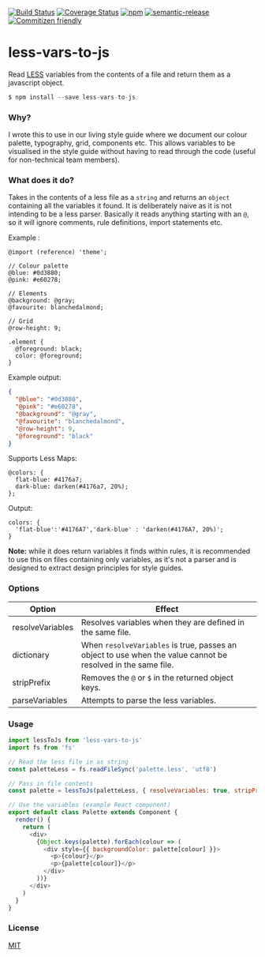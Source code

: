 [![Build Status](https://img.shields.io/travis/mrtkrcm/less-vars-to-js/master.svg?style=flat-square)](https://travis-ci.org/mrtkrcm/less-vars-to-js)
[![Coverage Status](https://img.shields.io/coveralls/mrtkrcm/less-vars-to-js.svg?style=flat-square)](https://coveralls.io/github/mrtkrcm/less-vars-to-js?branch=master)
[![npm](https://img.shields.io/npm/v/less-vars-to-js.svg?style=flat-square)](https://www.npmjs.com/package/less-vars-to-js) [![semantic-release](https://img.shields.io/badge/%20%20%F0%9F%93%A6%F0%9F%9A%80-semantic--release-e10079.svg?style=flat-square)](https://github.com/semantic-release/semantic-release) [![Commitizen friendly](https://img.shields.io/badge/commitizen-friendly-brightgreen.svg?style=flat-square)](http://commitizen.github.io/cz-cli/)

# less-vars-to-js

Read [LESS](http://lesscss.org/) variables from the contents of a file and return them as a javascript object.

```js
$ npm install --save less-vars-to-js
```

### Why?

I wrote this to use in our living style guide where we document our colour palette, typography, grid, components etc. This allows variables to be visualised in the style guide without having to read through the code (useful for non-technical team members).

### What does it do?

Takes in the contents of a less file as a `string` and returns an `object` containing all the variables it found. It is deliberately naive as it is not intending to be a less parser. Basically it reads anything starting with an `@`, so it will ignore comments, rule definitions, import statements etc.

Example :

```less
@import (reference) 'theme';

// Colour palette
@blue: #0d3880;
@pink: #e60278;

// Elements
@background: @gray;
@favourite: blanchedalmond;

// Grid
@row-height: 9;

.element {
  @foreground: black;
  color: @foreground;
}
```

Example output:

```json
{
  "@blue": "#0d3880",
  "@pink": "#e60278",
  "@background": "@gray",
  "@favourite": "blanchedalmond",
  "@row-height": 9,
  "@foreground": "black"
}
```

Supports Less Maps:

```less
@colors: {
  flat-blue: #4176a7;
  dark-blue: darken(#4176a7, 20%);
};
```

Output:

```less
colors: {
  'flat-blue':'#4176A7','dark-blue' : 'darken(#4176A7, 20%)';
}
```

**Note:** while it does return variables it finds within rules, it is recommended to use this on files containing only variables, as it's not a parser and is designed to extract design principles for style guides.

### Options

| Option           | Effect                                                                                                       |
| ---------------- | ------------------------------------------------------------------------------------------------------------ |
| resolveVariables | Resolves variables when they are defined in the same file.                                                   |
| dictionary       | When `resolveVariables` is true, passes an object to use when the value cannot be resolved in the same file. |
| stripPrefix      | Removes the `@` or `$` in the returned object keys.                                                          |
| parseVariables   | Attempts to parse the less variables.                                                                        |

### Usage

```js
import lessToJs from 'less-vars-to-js'
import fs from 'fs'

// Read the less file in as string
const paletteLess = fs.readFileSync('palette.less', 'utf8')

// Pass in file contents
const palette = lessToJs(paletteLess, { resolveVariables: true, stripPrefix: true })

// Use the variables (example React component)
export default class Palette extends Component {
  render() {
    return (
      <div>
        {Object.keys(palette).forEach(colour => (
          <div style={{ backgroundColor: palette[colour] }}>
            <p>{colour}</p>
            <p>{palette[colour]}</p>
          </div>
        ))}
      </div>
    )
  }
}
```

### License

[MIT](http://mrtkrcm.mit-license.org)
